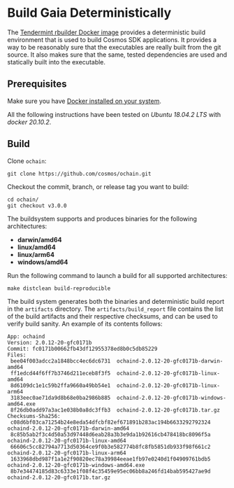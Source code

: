 <!--
order: 6
-->

# Build Gaia Deterministically

The [Tendermint rbuilder Docker image](https://github.com/tendermint/images/tree/master/rbuilder) provides a deterministic build environment that is used to build Cosmos SDK applications. It provides a way to be reasonably sure that the executables are really built from the git source. It also makes sure that the same, tested dependencies are used and statically built into the executable.

## Prerequisites

Make sure you have [Docker installed on your system](https://docs.docker.com/get-docker/).

All the following instructions have been tested on *Ubuntu 18.04.2 LTS* with *docker 20.10.2*.

## Build

Clone `ochain`:

```
git clone https://github.com/cosmos/ochain.git
```

Checkout the commit, branch, or release tag you want to build:

```
cd ochain/
git checkout v3.0.0
```

The buildsystem supports and produces binaries for the following architectures:
* **darwin/amd64**
* **linux/amd64**
* **linux/arm64**
* **windows/amd64**

Run the following command to launch a build for all supported architectures:

```
make distclean build-reproducible
```

The build system generates both the binaries and deterministic build report in the `artifacts` directory.
The `artifacts/build_report` file contains the list of the build artifacts and their respective checksums, and can be used to verify
build sanity. An example of its contents follows:

```
App: ochaind
Version: 2.0.12-20-gfc0171b
Commit: fc0171b00662fb43df12955378ed8b0c5db85229
Files:
 bee04f003adcc2a1848bcc4ec6dc6731  ochaind-2.0.12-20-gfc0171b-darwin-amd64
 ff1edcd44f6ff7b3746d211eceb8f3f5  ochaind-2.0.12-20-gfc0171b-linux-amd64
 8d6109dc1e1c59b2ffa9660a49bb54e1  ochaind-2.0.12-20-gfc0171b-linux-arm64
 3183eec0ae71da9d8b68e0ba2986b885  ochaind-2.0.12-20-gfc0171b-windows-amd64.exe
 8f26db0add97a3ac1e038b0a8dc3ffb3  ochaind-2.0.12-20-gfc0171b.tar.gz
Checksums-Sha256:
 c08d6bf03ca71254b24e8eda54dfcbf82ef671891b283ac194b6633292792324  ochaind-2.0.12-20-gfc0171b-darwin-amd64
 8c85b5ab2f3c4d50a53d97448d6eab28a3b3e9da1b92616cb478418bc8096f5a  ochaind-2.0.12-20-gfc0171b-linux-amd64
 66606c5cc82794a7713d50364ce9f0b3e582774b8fc8fb5851db933f98f661c2  ochaind-2.0.12-20-gfc0171b-linux-arm64
 1633968dbd987f1a1e2f90820ec78a39984eeae1fb97e0240d1f04909761bdb5  ochaind-2.0.12-20-gfc0171b-windows-amd64.exe
 8b7e34474185d83c6333e1f08f4c35459e95ec06bb8a246fd14bab595427ae9d  ochaind-2.0.12-20-gfc0171b.tar.gz
```
